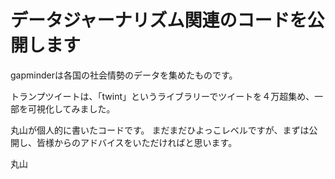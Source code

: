 # データジャーナリズム関連のコードを公開します

gapminderは各国の社会情勢のデータを集めたものです。

トランプツイートは、「twint」というライブラリーでツイートを４万超集め、一部を可視化してみました。

丸山が個人的に書いたコードです。
まだまだひよっこレベルですが、まずは公開し、皆様からのアドバイスをいただければと思います。

丸山
　
